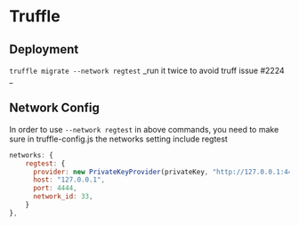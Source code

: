 # Truffle

## Deployment

`truffle migrate --network regtest`
_run it twice to avoid truff issue #2224 _

## Network Config

In order to use `--network regtest` in above commands, you need to make sure in truffle-config.js the networks setting include regtest

```js
networks: {
    regtest: {
      provider: new PrivateKeyProvider(privateKey, "http://127.0.0.1:4444"),
      host: "127.0.0.1",
      port: 4444,
      network_id: 33,
    }
},
```
